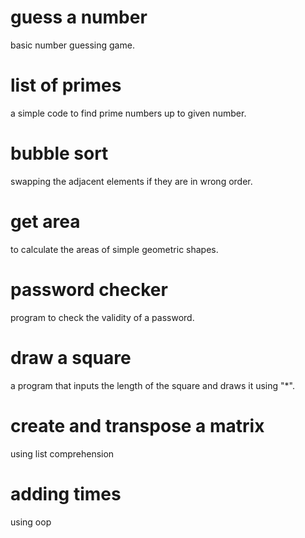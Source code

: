 # guess a number
basic number guessing game.
# list of primes
a simple code to find prime numbers up to given number.
# bubble sort
swapping the adjacent elements if they are in wrong order.
# get area
to calculate the areas of simple geometric shapes.
# password checker
program to check the validity of a password.
# draw a square
a program that inputs the length of the square and draws it using "*".
# create and transpose a matrix
using list comprehension
# adding times
using oop
